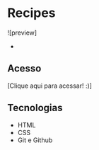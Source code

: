 # Recipes

 ![preview]
 
 - 

## Acesso
 [Clique aqui para acessar! :)]

## Tecnologias

- HTML
- CSS
- Git e Github

#

